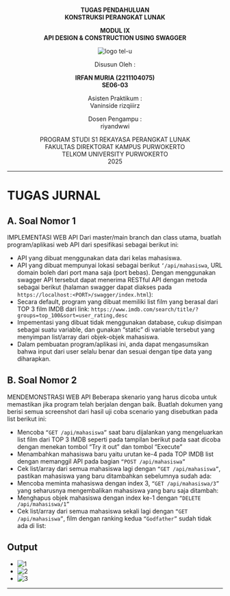 <div align="center">

**TUGAS PENDAHULUAN**  
**KONSTRUKSI PERANGKAT LUNAK**

**MODUL IX**  
**API DESIGN & CONSTRUCTION USING SWAGGER**

![logo tel-u](https://github.com/user-attachments/assets/3a44181d-9c92-47f6-8cf0-87755117fd99)

Disusun Oleh :

**IRFAN MURIA (2211104075)**  
**SE06-03**

Asisten Praktikum :  
Vaninside
rizqiiirz

Dosen Pengampu :  
riyandwwi

PROGRAM STUDI S1 REKAYASA PERANGKAT LUNAK  
FAKULTAS DIREKTORAT KAMPUS PURWOKERTO  
TELKOM UNIVERSITY PURWOKERTO  
2025

</div>

---

# TUGAS JURNAL

## A. Soal Nomor 1

IMPLEMENTASI WEB API
Dari master/main branch dan class utama, buatlah program/aplikasi web API dari spesifikasi sebagai
berikut ini:

- API yang dibuat menggunakan data dari kelas mahasiswa.
- API yang dibuat mempunyai lokasi sebagai berikut `‘/api/mahasiswa`, URL domain boleh dari port mana saja (port bebas). Dengan menggunakan swagger API tersebut dapat menerima RESTful API dengan metoda sebagai berikut (halaman swagger dapat diakses pada `https://localhost:<PORT>/swagger/index.html`):
- Secara default, program yang dibuat memiliki list film yang berasal dari TOP 3 film IMDB dari link: `https://www.imdb.com/search/title/?groups=top_100&sort=user_rating,desc`
- Impementasi yang dibuat tidak menggunakan database, cukup disimpan sebagai suatu variable, dan gunakan “static” di variable tersebut yang menyimpan list/array dari objek-objek mahasiswa.
- Dalam pembuatan program/aplikasi ini, anda dapat mengasumsikan bahwa input dari user selalu benar dan sesuai dengan tipe data yang diharapkan.

## B. Soal Nomor 2

MENDEMONSTRASI WEB API
Beberapa skenario yang harus dicoba untuk memastikan jika program telah berjalan dengan baik. Buatlah dokumen yang berisi semua screenshot dari hasil uji coba scenario yang disebutkan pada list berikut ini:

- Mencoba `“GET /api/mahasiswa”` saat baru dijalankan yang mengeluarkan list film dari TOP 3 IMDB seperti pada tampilan berikut pada saat dicoba dengan menekan tombol “Try it out” dan tombol “Execute”
- Menambahkan mahasiswa baru yaitu urutan ke-4 pada TOP IMDB list dengan memanggil API pada bagian `“POST /api/mahasiswa”`
- Cek list/array dari semua mahasiswa lagi dengan `“GET /api/mahasiswa”`, pastikan mahasiswa yang baru ditambahkan sebelumnya sudah ada:
- Mencoba meminta mahasiswa dengan index 3, `“GET /api/mahasiswa/3”` yang seharusnya mengembalikan mahasiswa yang baru saja ditambah:
- Menghapus objek mahasiswa dengan index ke-1 dengan `“DELETE /api/mahasiswa/1”`
- Cek list/array dari semua mahasiswa sekali lagi dengan `“GET /api/mahasiswa”`, film dengan ranking kedua `“Godfather”` sudah tidak ada di list:

## Output

- ![1](https://github.com/user-attachments/assets/b8315d17-5704-4352-82a2-8b3fcf2097ff)
- ![2](https://github.com/user-attachments/assets/f64ac319-02b6-42ff-bff6-4f053ff698d2)
- ![3](https://github.com/user-attachments/assets/9c74dee6-79f7-4c11-8bea-9a98a06beea8)

---
